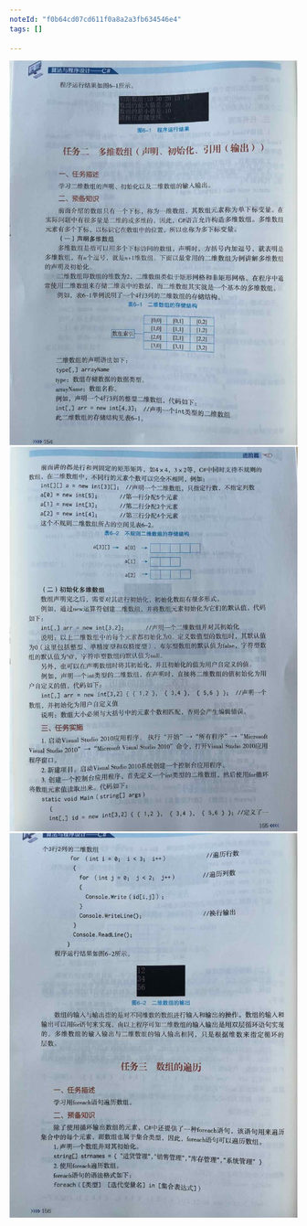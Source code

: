 ```yaml
---
noteId: "f0b64cd07cd611f0a8a2a3fb634546e4"
tags: []

---
```



![数组](../textbook/6-array/154.jpeg)
![数组](../textbook/6-array/155.jpeg)
![数组](../textbook/6-array/156.jpeg)